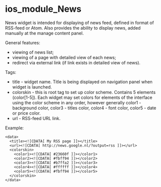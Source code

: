# ios_module_News
News widget is intended for displaying of news feed, defined in format of RSS-feed or Atom. Also provides the ability to display news, added manually at the manage content panel.

General features:

- viewing of news list;
- viewing of a page with detailed view of each news;
- redirect via external link (if link exists in detailed view of news).

Tags:

- title - widget name. Title is being displayed on navigation panel when widget is launched.
- colorskin - this is root tag to set up color scheme. Contains 5 elements (color[1-5]). Each widget may set colors for elements of the interface using the color scheme in any order, however generally color1 - background color, color3 - titles color, color4 - font color, color5 - date or price color.
- url - RSS-feed URL link.

Example:


    <data>
      <title><![CDATA[ My RSS page ]]></title>
      <url><![CDATA[ http://news.google.nl/?output=rss ]]></url>
      <colorskin>
        <color1><![CDATA[ #23660f ]]></color1>
        <color2><![CDATA[ #fbff94 ]]></color2>
        <color3><![CDATA[ #b7ffa2 ]]></color3>
        <color4><![CDATA[ #ffffff ]]></color4>
        <color5><![CDATA[ #fbff94 ]]></color5>
      </colorskin>
    </data>
